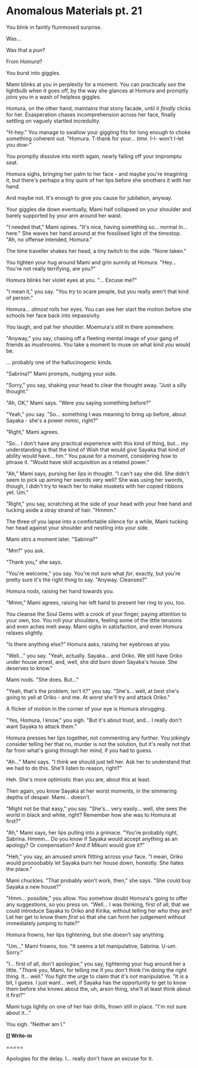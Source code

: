 # Anomalous Materials pt. 21

You blink in faintly flummoxed surprise.

Was...

Was that a *pun*?

From *Homura*?

You burst into giggles.

Mami blinks at you in perplexity for a moment. You can practically *see* the lightbulb when it goes off, by the way she glances at Homura and promptly joins you in a wash of helpless giggles.

Homura, on the other hand, maintains that stony facade, until it *finally* clicks for her. Exasperation chases incomprehension across her face, finally settling on vaguely startled incredulity.

"H-hey." You manage to swallow your giggling fits for long enough to choke something coherent out. "Homura. T-thank for your... *time*. I-I- won't l-let you dow-"

You promptly dissolve into mirth again, nearly falling off your impromptu seat.

Homura sighs, bringing her palm to her face - and maybe you're imagining it, but there's perhaps a tiny quirk of her lips before she smothers it with her hand.

And maybe not. It's enough to give you cause for jubilation, anyway.

Your giggles die down eventually, Mami half collapsed on your shoulder and barely supported by your arm around her waist.

"I needed that," Mami opines. "It's nice, having something so... normal in... here." She waves her hand around at the fossilised light of the timestop. "Ah, no offense intended, Homura."

The time traveller shakes her head, a tiny twitch to the side. "None taken."

You tighten your hug around Mami and grin sunnily at Homura. "Hey... You're not really terrifying, are you?"

Homura blinks her violet eyes at you. "... Excuse me?"

"I mean it," you say. "You *try* to scare people, but you really aren't that kind of person."

Homura... *almost* rolls her eyes. You can see her start the motion before she schools her face back into impassivity.

You laugh, and pat her shoulder. Moemura's still in there somewhere.

"Anyway," you say, chasing off a fleeting mental image of your gang of friends as mushrooms. You take a moment to muse on what kind *you* would be.

... probably one of the hallucinogenic kinds.

"Sabrina?" Mami prompts, nudging your side.

"Sorry," you say, shaking your head to clear the thought away. "Just a silly thought."

"Ah, OK," Mami says. "Were you saying something before?"

"Yeah," you say. "So... something I was meaning to bring up before, about Sayaka - she's a power mimic, right?"

"Right," Mami agrees.

"So... I don't have any practical experience with this kind of thing, but... my understanding is that the kind of Wish that would *give* Sayaka that kind of ability would have... hm." You pause for a moment, considering how to phrase it. "Would have skill acquisition as a related power."

"Ah," Mami says, pursing her lips in thought. "I can't say she did. She didn't seem to pick up aiming her swords very well? She was using her swords, though, I didn't try to teach her to make muskets with her copied ribbons yet. Um."

"Right," you say, scratching at the side of your head with your free hand and tucking aside a stray strand of hair. "Hmmm."

The three of you lapse into a comfortable silence for a while, Mami tucking her head against your shoulder and nestling into your side.

Mami stirs a moment later. "Sabrina?"

"Mm?" you ask.

"Thank you," she says.

"You're welcome," you say. You're not sure what *for*, exactly, but you're pretty sure it's the right thing to say. "Anyway. Cleanses?"

Homura nods, raising her hand towards you.

"Mmm," Mami agrees, raising her left hand to present her ring to you, too.

You cleanse the Soul Gems with a crook of your finger, paying attention to your own, too. You roll your shoulders, feeling some of the little tensions and even aches melt away. Mami sighs in satisfaction, and even Homura relaxes slightly.

"Is there anything else?" Homura asks, raising her eyebrows at you.

"Well..." you say. "Yeah, actually. Sayaka... and Oriko. We still have Oriko under house arrest, and, well, she *did* burn down Sayaka's house. She deserves to know."

Mami nods. "She does. But..."

"Yeah, that's the problem, isn't it?" you say. "She's... well, at best she's going to yell at Oriko - and me. At *worst* she'll try and attack Oriko."

A flicker of motion in the corner of your eye is Homura shrugging.

"Yes, Homura, I know," you sigh. "But it's about trust, and... I really don't want Sayaka to attack them."

Homura presses her lips together, not commenting any further. You jokingly consider telling her that no, murder is not the solution, but it's really not that far from what's going through her mind, if you had to guess.

"Ah..." Mami says. "I think we should just tell her. Ask her to understand that we had to do this. She'll listen to reason, right?"

Heh. She's more optimistic than you are, about this at least.

Then again, you know Sayaka at her worst moments, in the simmering depths of despair. Mami... doesn't.

"Might not be that easy," you say. "She's... very easily... well, she sees the world in black and white, right? Remember how she was to Homura at first?"

"Ah," Mami says, her lips pulling into a grimace. "You're probably right, Sabrina. Hmmm... Do you know if Sayaka would accept anything as an apology? Or compensation? And if Mikuni would give it?"

"Heh," you say, an amused smirk flitting across your face. "I mean, Oriko would proooobably let Sayaka burn her house down, honestly. She hates the place."

Mami chuckles. "That probably won't work, then," she says. "She could buy Sayaka a new house?"

"Hmm... possible," you allow. You somehow doubt Homura's going to offer any suggestions, so you press on. "Well... I was thinking, first of all, that we could introduce Sayaka to Oriko and Kirika, without telling her *who* they are? Let her get to know them *first* so that she can form her judgement without immediately jumping to hate?"

Homura frowns, her lips tightening, but she doesn't say anything.

"Um..." Mami frowns, too. "It seems a bit manipulative, Sabrina. U-um. Sorry."

"I... first of all, don't apologise," you say, tightening your hug around her a little. "*Thank* you, Mami, for telling me if you don't think I'm doing the right thing. It... well." You fight the urge to claim that it's *not* manipulative. "It *is* a bit, I guess. I just want... well, if Sayaka has the opportunity to get to know them before she knows about the, uh, arson thing, she'll at least think about it first?"

Mami tugs lightly on one of her hair drills, frown still in place. "I'm not sure about it..."

You sigh. "Neither am I."

**\[] Write-in**

\=====​

Apologies for the delay. I... really don't have an excuse for it.
